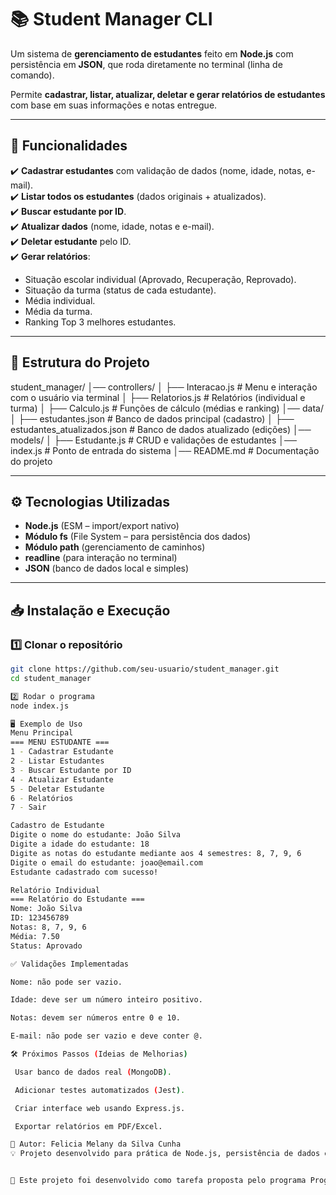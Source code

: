 # 📚 Student Manager CLI

Um sistema de **gerenciamento de estudantes** feito em **Node.js** com persistência em **JSON**, que roda diretamente no terminal (linha de comando).  

Permite **cadastrar, listar, atualizar, deletar e gerar relatórios de estudantes** com base em suas informações e notas entregue.  

---

## 🚀 Funcionalidades

✔️ **Cadastrar estudantes** com validação de dados (nome, idade, notas, e-mail).  
✔️ **Listar todos os estudantes** (dados originais + atualizados).  
✔️ **Buscar estudante por ID**.  
✔️ **Atualizar dados** (nome, idade, notas e e-mail).  
✔️ **Deletar estudante** pelo ID.  
✔️ **Gerar relatórios**:  
- Situação escolar individual (Aprovado, Recuperação, Reprovado).  
- Situação da turma (status de cada estudante).  
- Média individual.  
- Média da turma.  
- Ranking Top 3 melhores estudantes.  

---

## 📂 Estrutura do Projeto

student_manager/
│── controllers/
│ ├── Interacao.js # Menu e interação com o usuário via terminal
│ ├── Relatorios.js # Relatórios (individual e turma)
│ ├── Calculo.js # Funções de cálculo (médias e ranking)
│── data/
│ ├── estudantes.json # Banco de dados principal (cadastro)
│ ├── estudantes_atualizados.json # Banco de dados atualizado (edições)
│── models/
│ ├── Estudante.js # CRUD e validações de estudantes
│── index.js # Ponto de entrada do sistema
│── README.md # Documentação do projeto


---

## ⚙️ Tecnologias Utilizadas

- **Node.js** (ESM – import/export nativo)  
- **Módulo fs** (File System – para persistência dos dados)  
- **Módulo path** (gerenciamento de caminhos)  
- **readline** (para interação no terminal)  
- **JSON** (banco de dados local e simples)  

---

## 📥 Instalação e Execução

### 1️⃣ Clonar o repositório
```bash
git clone https://github.com/seu-usuario/student_manager.git
cd student_manager

2️⃣ Rodar o programa
node index.js

🖥️ Exemplo de Uso
Menu Principal
=== MENU ESTUDANTE ===
1 - Cadastrar Estudante
2 - Listar Estudantes
3 - Buscar Estudante por ID
4 - Atualizar Estudante
5 - Deletar Estudante
6 - Relatórios
7 - Sair

Cadastro de Estudante
Digite o nome do estudante: João Silva
Digite a idade do estudante: 18
Digite as notas do estudante mediante aos 4 semestres: 8, 7, 9, 6
Digite o email do estudante: joao@email.com
Estudante cadastrado com sucesso!

Relatório Individual
=== Relatório do Estudante ===
Nome: João Silva
ID: 123456789
Notas: 8, 7, 9, 6
Média: 7.50
Status: Aprovado

✅ Validações Implementadas

Nome: não pode ser vazio.

Idade: deve ser um número inteiro positivo.

Notas: devem ser números entre 0 e 10.

E-mail: não pode ser vazio e deve conter @.

🛠️ Próximos Passos (Ideias de Melhorias)

 Usar banco de dados real (MongoDB).

 Adicionar testes automatizados (Jest).

 Criar interface web usando Express.js.

 Exportar relatórios em PDF/Excel.

📌 Autor: Felicia Melany da Silva Cunha
💡 Projeto desenvolvido para prática de Node.js, persistência de dados e boas práticas de programação.


🙏 Este projeto foi desenvolvido como tarefa proposta pelo programa Programadores do Amanhã, ao qual sou muito grata pela oportunidade e aprendizado.